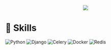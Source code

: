   <div align=center>
	<a href="https://hits.seeyoufarm.com"><img src="https://hits.seeyoufarm.com/api/count/incr/badge.svg?url=https%3A%2F%2Fgithub.com%2Fbong7233&count_bg=%2311C8C1&title_bg=%231D1A1A&icon=tapas.svg&icon_color=%2342C0A9&title=hits&edge_flat=false"/></a>	
  </div>


# :crystal_ball: Skills

![Python](https://img.shields.io/badge/Python-3776AB.svg?&style=for-the-badge&logo=Python&logoColor=white)
![Django](https://img.shields.io/badge/Django-3776AB.svg?&style=for-the-badge&logo=Django&logoColor=#092E20)
![Celery](https://img.shields.io/badge/Celery-3776AB.svg?&style=for-the-badge&logo=Celery&logoColor=white)
![Docker](https://img.shields.io/badge/Docker-3776AB.svg?&style=for-the-badge&logo=Docker&logoColor=white)
![Redis](https://img.shields.io/badge/Redis-3776AB.svg?&style=for-the-badge&logo=Redis&logoColor=white)
